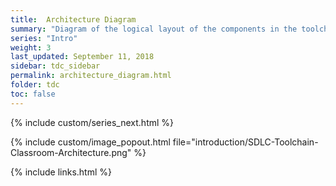 ```yaml
---
title:  Architecture Diagram
summary: "Diagram of the logical layout of the components in the toolchain workshop"
series: "Intro"
weight: 3
last_updated: September 11, 2018
sidebar: tdc_sidebar
permalink: architecture_diagram.html
folder: tdc
toc: false
---
```

<!-- {% include custom/series.html %} -->
{% include custom/series_next.html %}

{% include custom/image_popout.html file="introduction/SDLC-Toolchain-Classroom-Architecture.png" %}

{% include links.html %}
